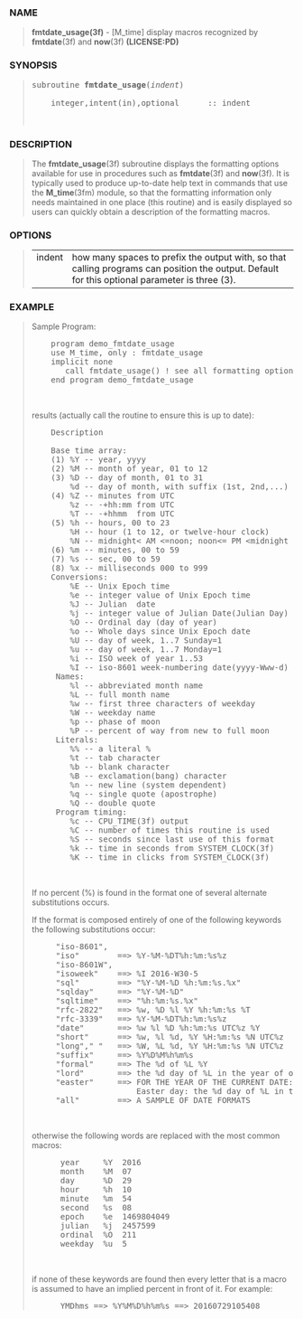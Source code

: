 <?
<body>
  <a name="top" id="top"></a>
  <div id="Container">
    <div id="Content">
      <div class="c25">
      </div><a name="0"></a>
      <h3><a name="0">NAME</a></h3>
      <blockquote>
        <b>fmtdate_usage(3f)</b> - [M_time] display macros recognized by <b>fmtdate</b>(3f) and <b>now</b>(3f) <b>(LICENSE:PD)</b>
      </blockquote><a name="contents" id="contents"></a>
      <a name="7"></a>
      <h3><a name="7">SYNOPSIS</a></h3>
      <blockquote>
        <pre>
subroutine <b>fmtdate_usage</b>(<i>indent</i>)
<br />    integer,intent(in),optional      :: indent
<br />
</pre>
      </blockquote><a name="2"></a>
      <h3><a name="2">DESCRIPTION</a></h3>
      <blockquote>
        <p>The <b>fmtdate_usage</b>(3f) subroutine displays the formatting options available for use in procedures such as <b>fmtdate</b>(3f) and
        <b>now</b>(3f). It is typically used to produce up-to-date help text in commands that use the <b>M_time</b>(3fm) module, so that the formatting
        information only needs maintained in one place (this routine) and is easily displayed so users can quickly obtain a description of the formatting
        macros.</p>
      </blockquote><a name="3"></a>
      <h3><a name="3">OPTIONS</a></h3>
      <blockquote>
        <table cellpadding="3">
          <tr valign="top">
            <td class="c26" width="6%" nowrap="nowrap">indent</td>
            <td valign="bottom">how many spaces to prefix the output with, so that calling programs can position the output. Default for this optional
            parameter is three (3).</td>
          </tr>
        </table>
      </blockquote><a name="4"></a>
      <h3><a name="4">EXAMPLE</a></h3>
      <blockquote>
        Sample Program:
        <pre>
    program demo_fmtdate_usage
    use M_time, only : fmtdate_usage
    implicit none
       call fmtdate_usage() ! see all formatting options
    end program demo_fmtdate_usage
<br />
</pre>results (actually call the routine to ensure this is up to date):
        <pre>
    Description                                        Example
<br />    Base time array:
    (1) %Y -- year, yyyy                                2016
    (2) %M -- month of year, 01 to 12                   07
    (3) %D -- day of month, 01 to 31                    29
        %d -- day of month, with suffix (1st, 2nd,...)  29th
    (4) %Z -- minutes from UTC                          -0240
        %z -- -+hh:mm from UTC                          -04:00
        %T -- -+hhmm  from UTC                          -0400
    (5) %h -- hours, 00 to 23                           10
        %H -- hour (1 to 12, or twelve-hour clock)      10
        %N -- midnight&lt; AM &lt;=noon; noon&lt;= PM &lt;midnight  AM
    (6) %m -- minutes, 00 to 59                         54
    (7) %s -- sec, 00 to 59                             08
    (8) %x -- milliseconds 000 to 999                   521
    Conversions:
        %E -- Unix Epoch time                           1469804048.5220029
        %e -- integer value of Unix Epoch time          1469804049
        %J -- Julian  date                              2457599.121
        %j -- integer value of Julian Date(Julian Day)  2457599
        %O -- Ordinal day (day of year)                 211
        %o -- Whole days since Unix Epoch date          17011
        %U -- day of week, 1..7 Sunday=1                6
        %u -- day of week, 1..7 Monday=1                5
        %i -- ISO week of year 1..53                    30
        %I -- iso-8601 week-numbering date(yyyy-Www-d)  2016-W30-5
     Names:
        %l -- abbreviated month name                    Jul
        %L -- full month name                           July
        %w -- first three characters of weekday         Fri
        %W -- weekday name                              Friday
        %p -- phase of moon                             New
        %P -- percent of way from new to full moon      -1%
     Literals:
        %% -- a literal %                               %
        %t -- tab character
        %b -- blank character
        %B -- exclamation(bang) character
        %n -- new line (system dependent)
        %q -- single quote (apostrophe)
        %Q -- double quote
     Program timing:
        %c -- CPU_TIME(3f) output                       .21875000000000000
        %C -- number of times this routine is used      1
        %S -- seconds since last use of this format     .0000000000000000
        %k -- time in seconds from SYSTEM_CLOCK(3f)     723258.812
        %K -- time in clicks from SYSTEM_CLOCK(3f)      723258812
<br />
</pre>If no percent (%) is found in the format one of several alternate substitutions occurs.
        <p>If the format is composed entirely of one of the following keywords the following substitutions occur:</p>
        <pre>
     "iso-8601",
     "iso"        ==&gt; %Y-%M-%DT%h:%m:%s%z
     "iso-8601W",
     "isoweek"    ==&gt; %I 2016-W30-5
     "sql"        ==&gt; "%Y-%M-%D %h:%m:%s.%x"
     "sqlday"     ==&gt; "%Y-%M-%D"
     "sqltime"    ==&gt; "%h:%m:%s.%x"
     "rfc-2822"   ==&gt; %w, %D %l %Y %h:%m:%s %T
     "rfc-3339"   ==&gt; %Y-%M-%DT%h:%m:%s%z
     "date"       ==&gt; %w %l %D %h:%m:%s UTC%z %Y
     "short"      ==&gt; %w, %l %d, %Y %H:%m:%s %N UTC%z
     "long"," "   ==&gt; %W, %L %d, %Y %H:%m:%s %N UTC%z
     "suffix"     ==&gt; %Y%D%M%h%m%s
     "formal"     ==&gt; The %d of %L %Y
     "lord"       ==&gt; the %d day of %L in the year of our Lord %Y
     "easter"     ==&gt; FOR THE YEAR OF THE CURRENT DATE:
                      Easter day: the %d day of %L in the year of our Lord %Y
     "all"        ==&gt; A SAMPLE OF DATE FORMATS
<br />
</pre>otherwise the following words are replaced with the most common macros:
        <pre>
      year     %Y  2016
      month    %M  07
      day      %D  29
      hour     %h  10
      minute   %m  54
      second   %s  08
      epoch    %e  1469804049
      julian   %j  2457599
      ordinal  %O  211
      weekday  %u  5
<br />
</pre>if none of these keywords are found then every letter that is a macro is assumed to have an implied percent in front of it. For example:
        <pre>
      YMDhms ==&gt; %Y%M%D%h%m%s ==&gt; 20160729105408
</pre>
      </blockquote><a name="5"></a>
    </div>
  </div>
</body>
